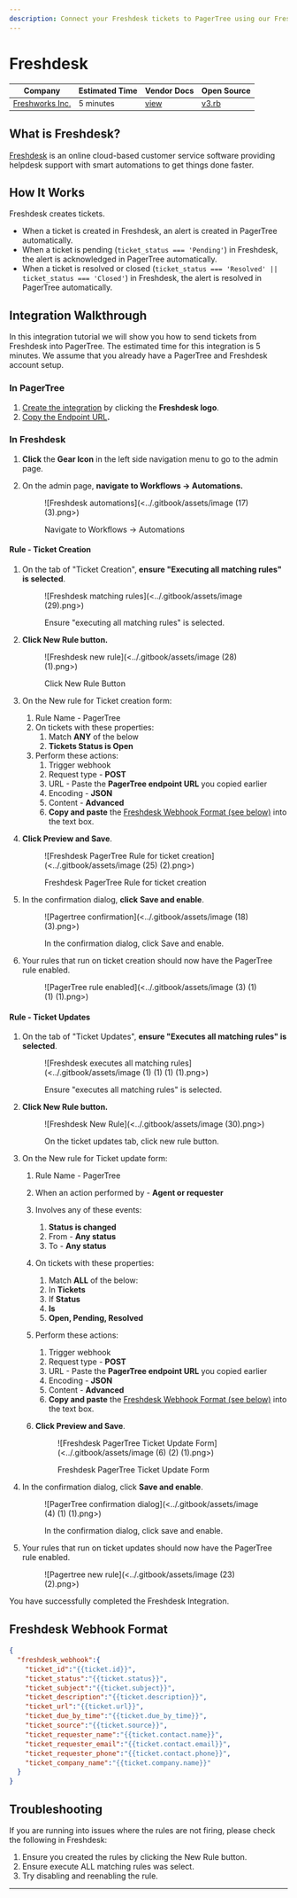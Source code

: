 ```yaml
---
description: Connect your Freshdesk tickets to PagerTree using our Freshdesk Integration.
---
```


# Freshdesk

| Company                                   | Estimated Time | Vendor Docs                                                                                            | Open Source                                                                                                                  |
| ----------------------------------------- | -------------- | ------------------------------------------------------------------------------------------------------ | ---------------------------------------------------------------------------------------------------------------------------- |
| [Freshworks Inc.](https://freshdesk.com/) | 5 minutes      | [view](https://support.freshdesk.com/support/solutions/articles/132589-using-webhooks-in-the-observer) | [v3.rb](https://github.com/PagerTree/pager\_tree-integrations/blob/main/app/models/pager\_tree/integrations/freshdesk/v3.rb) |

## What is Freshdesk?

[Freshdesk](https://freshdesk.com/) is an online cloud-based customer service software providing helpdesk support with smart automations to get things done faster.

## How It Works

Freshdesk creates tickets.

* When a ticket is created in Freshdesk, an alert is created in PagerTree automatically.
* When a ticket is pending (`ticket_status === 'Pending'`) in Freshdesk, the alert is acknowledged in PagerTree automatically.
* When a ticket is resolved or closed (`ticket_status === 'Resolved' || ticket_status === 'Closed'`) in Freshdesk, the alert is resolved in PagerTree automatically.

## Integration Walkthrough

In this integration tutorial we will show you how to send tickets from Freshdesk into PagerTree. The estimated time for this integration is 5 minutes. We assume that you already have a PagerTree and Freshdesk account setup.

### In PagerTree

1. [Create the integration](introduction.md#create-an-integration) by clicking the **Freshdesk logo**.
2. [Copy the Endpoint URL](introduction.md#copy-the-endpoint-url)**.**

### **In Freshdesk**

1. **Click** the **Gear Icon** in the left side navigation menu to go to the admin page.
2.  On the admin page, **navigate to Workflows -> Automations.**

    <figure>![Freshdesk automations](<../.gitbook/assets/image (17) (3).png>)<figcaption><p>Navigate to Workflows -> Automations</p></figcaption></figure>

#### Rule - Ticket Creation

1.  On the tab of "Ticket Creation", **ensure "Executing all matching rules" is selected**.

    <figure>![Freshdesk matching rules](<../.gitbook/assets/image (29).png>)<figcaption><p>Ensure "executing all matching rules" is selected.</p></figcaption></figure>
2.  **Click New Rule button.**

    <figure>![Freshdesk new rule](<../.gitbook/assets/image (28) (1).png>)<figcaption><p>Click New Rule Button</p></figcaption></figure>
3. On the New rule for Ticket creation form:
   1. Rule Name - PagerTree
   2. On tickets with these properties:
      1. Match **ANY** of the below
      2. **Tickets Status is Open**
   3. Perform these actions:
      1. Trigger webhook
      2. Request type - **POST**
      3. URL - Paste the **PagerTree endpoint URL** you copied earlier
      4. Encoding - **JSON**
      5. Content - **Advanced**
      6. **Copy and paste** the [Freshdesk Webhook Format (see below)](freshdesk.md#freshdesk-webhook-format) into the text box.
4.  **Click Preview and Save**.

    <figure>![Freshdesk PagerTree Rule for ticket creation](<../.gitbook/assets/image (25) (2).png>)<figcaption><p>Freshdesk PagerTree Rule for ticket creation</p></figcaption></figure>
5.  In the confirmation dialog, **click** **Save and enable**.

    <figure>![Pagertree confirmation](<../.gitbook/assets/image (18) (3).png>)<figcaption><p>In the confirmation dialog, click Save and enable.</p></figcaption></figure>
6.  Your rules that run on ticket creation should now have the PagerTree rule enabled.

    <figure>![PagerTree rule enabled](<../.gitbook/assets/image (3) (1) (1) (1).png>)<figcaption></figcaption></figure>

#### Rule - Ticket Updates

1.  On the tab of "Ticket Updates", **ensure "Executes all matching rules" is selected**.

    <figure>![Freshdesk executes all matching rules](<../.gitbook/assets/image (1) (1) (1) (1).png>)<figcaption><p>Ensure "executes all matching rules" is selected.</p></figcaption></figure>
2.  **Click New Rule button.**

    <figure>![Freshdesk New Rule](<../.gitbook/assets/image (30).png>)<figcaption><p>On the ticket updates tab, click new rule button.</p></figcaption></figure>
3. On the New rule for Ticket update form:
   1. Rule Name - PagerTree
   2. When an action performed by - **Agent or requester**
   3. Involves any of these events:
      1. **Status is changed**
      2. From - **Any status**
      3. To - **Any status**
   4. On tickets with these properties:
      1. Match **ALL** of the below:
      2. In **Tickets**
      3. If **Status**
      4. **Is**
      5. **Open, Pending, Resolved**
   5. Perform these actions:
      1. Trigger webhook
      2. Request type - **POST**
      3. URL - Paste the **PagerTree endpoint URL** you copied earlier
      4. Encoding - **JSON**
      5. Content - **Advanced**
      6. **Copy and paste** the [Freshdesk Webhook Format (see below)](freshdesk.md#freshdesk-webhook-format) into the text box.
   6.  **Click Preview and Save**.

       <figure>![Freshdesk PagerTree Ticket Update Form](<../.gitbook/assets/image (6) (2) (1).png>)<figcaption><p>Freshdesk PagerTree Ticket Update Form</p></figcaption></figure>
4.  In the confirmation dialog, click **Save and enable**.

    <figure>![PagerTree confirmation dialog](<../.gitbook/assets/image (4) (1) (1).png>)<figcaption><p>In the confirmation dialog, click save and enable.</p></figcaption></figure>
5.  Your rules that run on ticket updates should now have the PagerTree rule enabled.

    <figure>![Pagertree new rule](<../.gitbook/assets/image (23) (2).png>)<figcaption></figcaption></figure>

You have successfully completed the Freshdesk Integration.

## Freshdesk Webhook Format

```json
{
  "freshdesk_webhook":{
    "ticket_id":"{{ticket.id}}",
    "ticket_status":"{{ticket.status}}",
    "ticket_subject":"{{ticket.subject}}",
    "ticket_description":"{{ticket.description}}",
    "ticket_url":"{{ticket.url}}",
    "ticket_due_by_time":"{{ticket.due_by_time}}",
    "ticket_source":"{{ticket.source}}",
    "ticket_requester_name":"{{ticket.contact.name}}",
    "ticket_requester_email":"{{ticket.contact.email}}",
    "ticket_requester_phone":"{{ticket.contact.phone}}",
    "ticket_company_name":"{{ticket.company.name}}"
  }
}
```

## Troubleshooting

If you are running into issues where the rules are not firing, please check the following in Freshdesk:

1. Ensure you created the rules by clicking the New Rule button.
2. Ensure execute ALL matching rules was select.
3. Try disabling and reenabling the rule.

***
